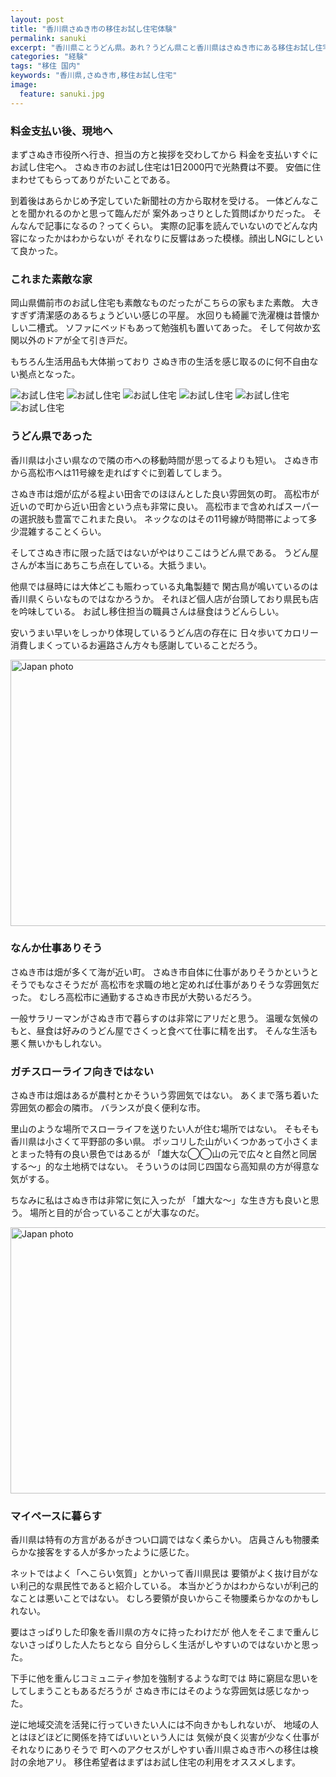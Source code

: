 ```yaml
---
layout: post
title: "香川県さぬき市の移住お試し住宅体験"
permalink: sanuki
excerpt: "香川県ことうどん県。あれ？うどん県こと香川県はさぬき市にある移住お試し住宅を利用しました。香川県は瀬戸内海に面した日本一小さな県。晴天率はトップクラスで災害も大変少ないとのこと。岡山県備前市に引き続きどんな場所か探るとしましょう。"
categories: "経験"
tags: "移住 国内"
keywords: "香川県,さぬき市,移住お試し住宅"
image:
  feature: sanuki.jpg
---
```


### 料金支払い後、現地へ

まずさぬき市役所へ行き、担当の方と挨拶を交わしてから
料金を支払いすぐにお試し住宅へ。
さぬき市のお試し住宅は1日2000円で光熱費は不要。
安価に住まわせてもらってありがたいことである。

到着後はあらかじめ予定していた新聞社の方から取材を受ける。
一体どんなことを聞かれるのかと思って臨んだが
案外あっさりとした質問ばかりだった。
そんなんで記事になるの？ってくらい。
実際の記事を読んでいないのでどんな内容になったかはわからないが
それなりに反響はあった模様。顔出しNGにしといて良かった。

### これまた素敵な家

岡山県備前市のお試し住宅も素敵なものだったがこちらの家もまた素敵。
大きすぎず清潔感のあるちょうどいい感じの平屋。
水回りも綺麗で洗濯機は昔懐かしい二槽式。
ソファにベッドもあって勉強机も置いてあった。
そして何故か玄関以外のドアが全て引き戸だ。

もちろん生活用品も大体揃っており
さぬき市の生活を感じ取るのに何不自由ない拠点となった。

<img alt="お試し住宅" src="https://raw.githubusercontent.com/photoAntenna/photoAntenna.github.io/master/img/saniki2.jpg">

<img alt="お試し住宅" src="https://raw.githubusercontent.com/photoAntenna/photoAntenna.github.io/master/img/sanuki3.jpg">

<img alt="お試し住宅" src="https://raw.githubusercontent.com/photoAntenna/photoAntenna.github.io/master/img/sanuki4.jpg">

<img alt="お試し住宅" src="https://raw.githubusercontent.com/photoAntenna/photoAntenna.github.io/master/img/sanuki5.jpg">

<img alt="お試し住宅" src="https://raw.githubusercontent.com/photoAntenna/photoAntenna.github.io/master/img/sanuki6.jpg">

<img alt="お試し住宅" src="https://raw.githubusercontent.com/photoAntenna/photoAntenna.github.io/master/img/sanuki7.jpg">

### うどん県であった

香川県は小さい県なので隣の市への移動時間が思ってるよりも短い。
さぬき市から高松市へは11号線を走ればすぐに到着してしまう。

さぬき市は畑が広がる程よい田舎でのほほんとした良い雰囲気の町。
高松市が近いので町から近い田舎という点も非常に良い。
高松市まで含めればスーパーの選択肢も豊富でこれまた良い。
ネックなのはその11号線が時間帯によって多少混雑することくらい。

そしてさぬき市に限った話ではないがやはりここはうどん県である。
うどん屋さんが本当にあちこち点在している。大抵うまい。

他県では昼時には大体どこも賑わっている丸亀製麺で
閑古鳥が鳴いているのは香川県くらいなものではなかろうか。
それほど個人店が台頭しており県民も店を吟味している。
お試し移住担当の職員さんは昼食はうどんらしい。

安いうまい早いをしっかり体現しているうどん店の存在に
日々歩いてカロリー消費しまくっているお遍路さん方々も感謝していることだろう。

<img src="https://c8.staticflickr.com/1/625/22663914223_b9f6f3af6a_z.jpg" width="640" height="426" alt="Japan photo">

### なんか仕事ありそう

さぬき市は畑が多くて海が近い町。
さぬき市自体に仕事がありそうかというとそうでもなさそうだが
高松市を求職の地と定めれば仕事がありそうな雰囲気だった。
むしろ高松市に通勤するさぬき市民が大勢いるだろう。

一般サラリーマンがさぬき市で暮らすのは非常にアリだと思う。
温暖な気候のもと、昼食は好みのうどん屋でさくっと食べて仕事に精を出す。
そんな生活も悪く無いかもしれない。

### ガチスローライフ向きではない

さぬき市は畑はあるが農村とかそういう雰囲気ではない。
あくまで落ち着いた雰囲気の都会の隣市。
バランスが良く便利な市。

里山のような場所でスローライフを送りたい人が住む場所ではない。
そもそも香川県は小さくて平野部の多い県。
ポッコリした山がいくつかあって小さくまとまった特有の良い景色ではあるが
「雄大な◯◯山の元で広々と自然と同居する～」的な土地柄ではない。
そういうのは同じ四国なら高知県の方が得意な気がする。

ちなみに私はさぬき市は非常に気に入ったが
「雄大な～」な生き方も良いと思う。
場所と目的が合っていることが大事なのだ。

<img src="https://c6.staticflickr.com/1/573/23290974565_05185bacd6_z.jpg" width="640" height="426" alt="Japan photo">

### マイペースに暮らす

香川県は特有の方言があるがきつい口調ではなく柔らかい。
店員さんも物腰柔らかな接客をする人が多かったように感じた。

ネットではよく「へこらい気質」とかいって香川県民は
要領がよく抜け目がない利己的な県民性であると紹介している。
本当かどうかはわからないが利己的なことは悪いことではない。
むしろ要領が良いからこそ物腰柔らかなのかもしれない。

要はさっぱりした印象を香川県の方々に持ったわけだが
他人をそこまで重んじないさっぱりした人たちとなら
自分らしく生活がしやすいのではないかと思った。

下手に他を重んじコミュニティ参加を強制するような町では
時に窮屈な思いをしてしまうこともあるだろうが
さぬき市にはそのような雰囲気は感じなかった。

逆に地域交流を活発に行っていきたい人には不向きかもしれないが、
地域の人とはほどほどに関係を持てばいいという人には
気候が良く災害が少なく仕事がそれなりにありそうで
町へのアクセスがしやすい香川県さぬき市への移住は検討の余地アリ。
移住希望者はまずはお試し住宅の利用をオススメします。 

